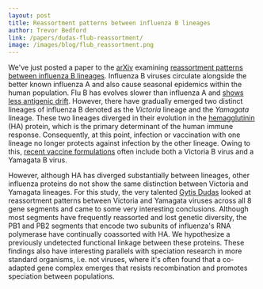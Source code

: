 ```yaml
---
layout: post
title: Reassortment patterns between influenza B lineages
author: Trevor Bedford
link: /papers/dudas-flub-reassortment/
image: /images/blog/flub_reassortment.png
---
```


We've just posted a paper to the [arXiv](http://arxiv.org/abs/1403.1094) examining [reassortment patterns between influenza B lineages](/papers/dudas-flub-reassortment/). Influenza B viruses circulate alongside the better known influenza A and also cause seasonal epidemics within the human population.  Flu B has evolves slower than influenza A and [shows less antigenic drift](/papers/bedford-flux/).  However, there have gradually emerged two distinct lineages of influenza B denoted as the *Victoria* lineage and the *Yamagata* lineage.  These two lineages diverged in their evolution in the [hemagglutinin](http://en.wikipedia.org/wiki/Influenza_hemagglutinin) (HA) protein, which is the primary determinant of the human immune response.  Consequently, at this point, infection or vaccination with one lineage no longer protects against infection by the other lineage.  Owing to this, [recent vaccine formulations](http://en.wikipedia.org/wiki/Historical_annual_reformulations_of_the_influenza_vaccine) often include both a Victoria B virus and a Yamagata B virus.

However, although HA has diverged substantially between lineages, other influenza proteins do not show the same distinction between Victoria and Yamagata lineages.  For this study, the very talented [Gytis Dudas](http://tree.bio.ed.ac.uk/people/gdudas/) looked at reassortment patterns between Victoria and Yamagata viruses across all 8 gene segments and came to some very interesting conclusions.  Although most segments have frequently reassorted and lost genetic diversity, the PB1 and PB2 segments that encode two subunits of influenza's RNA polymerase have continually coassorted with HA.  We hypothesize a previously undetected functional linkage between these proteins.  These findings also have interesting parallels with speciation research in more standard organisms, i.e. not viruses, where it's often found that a co-adapted gene complex emerges that resists recombination and promotes speciation between populations.